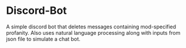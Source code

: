 # Discord-Bot

A simple discord bot that deletes messages containing mod-specified profanity. Also uses natural language processing along with inputs from json file to simulate a chat bot. 
